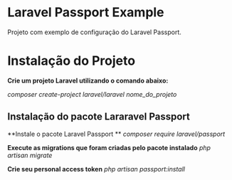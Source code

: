 # Laravel Passport Example
Projeto com exemplo de configuração do Laravel Passport. 

# Instalação do Projeto

**Crie um projeto Laravel utilizando o comando abaixo:** 

*composer create-project laravel/laravel nome_do_projeto*

## Instalação do pacote Lararavel Passport

**Instale o pacote Laravel Passport **
*composer require  laravel/passport* 

**Execute as migrations que foram criadas pelo pacote instalado**
*php artisan  migrate*

**Crie seu personal access token**
*php artisan  passport:install*

